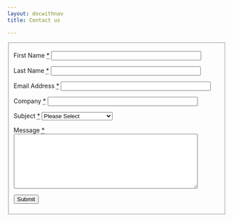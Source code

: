 ```yaml
---
layout: docwithnav
title: Contact us

---
```

<script type="text/javascript">

    function validateContactForm(form) {
        var firstName = $('input[name=first-name]', form).val();
        var lastName = $('input[name=last-name]', form).val();
        var email = $('input[name=email]', form).val();
        var company = $('input[name=company]', form).val();
        var subject = $('select[name=subject]', form).val();
        var message = $('textarea[name=message]', form).val();
        
        if (!validateValue('First Name', firstName)) {
            return false;
        }
        if (!validateValue('Last Name', lastName)) {
            return false;
        }
        if (!validateValue('Email Address', email)) {
            return false;
        }
        
        var emailExp = /^[a-zA-Z0-9._%-]+@[a-zA-Z0-9.-]+\.[a-zA-Z]{2,4}$/;
        if(email.match(emailExp)==null) {
            window.alert("Entered Email Address is not valid.");
            return false; 
        }
        
        if (!validateValue('Company', company)) {
            return false;
        }
        
        if (subject === 'Please Select') {
            window.alert("Please select Subject.");
            return false;
        }
        if (!validateValue('Message', message)) {
            return false;
        }
        return true;
    }
    
    function validateValue(name, val) {
        if (isEmpty(val)) {
            window.alert("Please fill '" + name + "' field.");
            return false;
        }
        return true;
    }
    
    function isEmpty(val) {
        return val === undefined || val.trim().length == 0;
    }

</script>

<form id="contact-form" method="post" class="contact-form" onsubmit="return validateContactForm(this)">
    <fieldset>
        <p class="form-element first half">
            <label for="first-name">
                First Name
                <abbr class="required" title="required">*</abbr>
            </label>
            <input class="text-input" name="first-name" type="text" size="40" maxlength="50">
        </p>
        <p class="form-element half">
            <label for="last-name">
                Last Name
                <abbr class="required" title="required">*</abbr>
            </label>
            <input class="text-input" name="last-name" type="text" size="40" maxlength="50">
        </p>
        <p class="form-element first half">
            <label for="email">
                Email Address
                <abbr class="required" title="required">*</abbr> 
            </label>
            <input class="text-input" name="email" type="text" size="40" maxlength="80">
        </p>
        <p class="form-element half">
            <label for="company">
                Company
                <abbr class="required" title="required">*</abbr> 
            </label>
            <input class="text-input" name="company" type="text" size="40" maxlength="80">
        </p>
        <p class="form-element">
            <label for="subject">
                Subject
                <abbr class="required" title="required">*</abbr>
            </label>
            <select class="select" name="subject">
                <option value="Please Select">Please Select</option>
                <option value="Technical Support">Technical Support</option>
                <option value="Training">Training</option>
                <option value="Professional Services">Professional Services</option>
                <option value="Partnership">Partnership</option>
                <option value="Press or Analyst Inquiry">Press or Analyst Inquiry</option>
                <option value="General Feedback">General Feedback</option>
                <option value="Other">Other</option>
            </select>            
        </p>        
        <p class="form-element">
            <label for="message">
                Message
                <abbr class="required" title="required">*</abbr>
            </label>
            <textarea class="text-area" name="message" cols="50" rows="8" maxlength="3000"></textarea>
        </p>
        <input type="hidden" name="_next" value="/docs/contact-us-thanks/" />
        <input type="text" name="_gotcha" style="display:none" />
        <p class="form-element">
             <input class="button" value="Submit" type="submit">
        </p>
    </fieldset>
</form>

<script type="text/javascript">

    var contactform =  document.getElementById('contact-form');
    contactform.setAttribute('action', 'https://formspree.io/' + 'support' + '@' + 'thingsboard' + '.' + 'io');

</script>